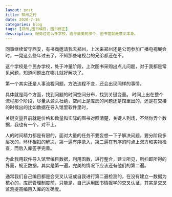 ```yaml
---
layout: post
title: 郑州之行
date: 2020-7-16
categories: blog
tags: [郑州,图书编目，图书修正]
description: 服务过这么多学校，追寻最美的那个，图书馆就是意义本身。
---
```

同事继续留守西安，有书商邀请我去郑州，上次来郑州还是公司参加广播电视展会时，一晃这么些年过去了，不知那些电视台的兄弟都还在不。

这个学校是个民办学校，处于冲量阶段，上次图书采购出点儿问题，对于我都是常见问题，知道问题出在哪儿就好解决了。

第一个其实还是人事流程问题，方法流程不变，还会出现同样的事情。

具体就是两个方面，找到问题的时间空间分布，找到关键变量。
时间上出在整个流程那个阶段，尽量从源头杜绝，空间上是库房的问题还是馆里出的，还是在交接的时候出的比如数据在导入馆里软件里时，

关键变量目前就是价格和数量和实际的图书对照清楚，关键人到场，不然你弄个数据，我也有一个，对不上。

人的时间精力都是有限的，面对大量的任务不要妄想一下子解决问题，要分阶段多层次的，环环相扣的解决，第一遍有序录入，第二遍在有序的时点上双方和实物检查，而后入库签字完善。

为此我用软件导入馆里编目数据，利用函数，进行整合，建立所见，所扫即所得的界面，规正数据，其实是第一遍，完美的情况下应该还有他们的第二遍。


通常我们自己编目都是会交叉认证或自我进行第二遍检测的，在没有建立一数据为核心的，库房管理制度前，只能是，自己运用图书情报学的交叉认证，其实是交叉监测提高编目入库的准确度。






